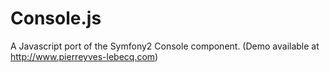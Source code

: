 Console.js
==========

A Javascript port of the Symfony2 Console component. (Demo available at http://www.pierreyves-lebecq.com)
